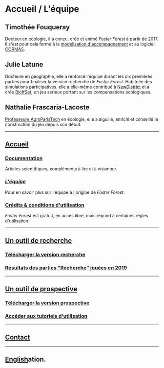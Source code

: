 # Accueil / L'équipe

## Timothée Fouqueray

Docteur en écologie, il a conçu, créé et animé _Foster Forest_ à partir de 2017. Il s'est pour cela formé à la [modélisation d'accompagnement](https://www.commod.org/) et au logiciel [CORMAS](http://cormas.cirad.fr/).


## Julie Latune

Docteure en géographie, elle a renforcé l'équipe durant les dix premières parties pour finaliser la version recherche de _Foster Forest_. Habituée des simulations participatives, elle a elle-même contribué à [NewDistrict](https://hal.archives-ouvertes.fr/hal-01253024/) et a créé [BioffSet](https://tesstimonyblog.wordpress.com/2017/07/11/colloque-jeux-et-enjeux-construire-des-jeux-et-des-simulations-pour-favoriser-laction-collective/), un jeu sérieux portant sur les compensations écologiques.


## Nathalie Frascaria-Lacoste

[Professeure AgroParisTech](https://www.ese.universite-paris-saclay.fr/personnel/nathalie-frascaria-lacoste/) en écologie, elle a aiguillé, enrichi et conseillé la construction du jeu depuis son début.

***

## [Accueil](https://timotheefouqueray.github.io/fosterforest/README)
### [Documentation](https://timotheefouqueray.github.io/fosterforest/home/documentation)
Articles scientifiques, compléments à lire et à visionner.
### *[L'équipe](https://timotheefouqueray.github.io/fosterforest/home/equipe)*
Pour en savoir plus sur l'équipe à l'origine de _Foster Forest_.
### [Crédits & conditions d'utilisation](https://timotheefouqueray.github.io/fosterforest/home/credits-utilisation)
_Foster Forest_ est gratuit, en accès libre, mais répond à certaines règles d'utilisation.

***
## [Un outil de recherche](https://timotheefouqueray.github.io/fosterforest/recherche/recherche)
### [Télécharger la version recherche](https://timotheefouqueray.github.io/fosterforest/recherche/telecharger-recherche)
### [Résultats des parties "Recherche" jouées en 2019](https://timotheefouqueray.github.io/fosterforest/recherche/results-quelques-mots)

***
## [Un outil de prospective](https://timotheefouqueray.github.io/fosterforest/prospective/prospective)
### [Télécharger la version prospective](https://timotheefouqueray.github.io/fosterforest/prospective/telecharger-prospective)
### [Accéder aux tutoriels d'utilisation](https://timotheefouqueray.github.io/fosterforest/prospective/tutoriels)

***
## [Contact](https://timotheefouqueray.github.io/fosterforest/contact)

***
## [English](https://liberation.fr)ation.
